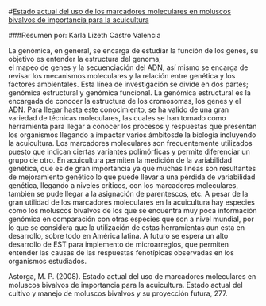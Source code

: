 #[Estado actual del uso de los marcadores moleculares en moluscos bivalvos de importancia para la acuicultura](http://www.fao.org/3/a-i0444s/i0444s23.pdf)

###Resumen por: Karla Lizeth Castro Valencia 

La genómica, en general, se encarga de estudiar la función de los genes, su objetivo es entender la estructura del genoma,  
el mapeo de genes y la secuenciación del ADN, así mismo se encarga de revisar los  mecanismos moleculares y la relación entre 
genética y los factores ambientales. Esta línea de investigación se divide en dos partes; genómica estructural y genómica funcional. 
La genómica estructural es la encargada de conocer la estructura de los cromosomas, los genes y el ADN. 
Para llegar hasta este conocimiento, se ha valido de una gran variedad de técnicas  moleculares, 
las cuales se han tomado como herramienta para llegar a conocer los procesos y respuestas que presentan los organismos 
llegando a impactar varios ámbitosde la biología incluyendo la acuicultura. 
Los marcadores moleculares son frecuentemente utilizados puesto que indican ciertas variantes polimórficas y permite 
diferenciar un grupo de otro.  En acuicultura permiten la medición de la variabilidad genética, que es de gran importancia 
ya que muchas líneas son resultantes de mejoramiento genético lo que puede llevar a una pérdida de variabilidad genética, 
llegando a niveles críticos, con los marcadores moleculares, también se pude llegar a la asignación de parentescos, etc.
A pesar de la gran utilidad de los marcadores moleculares en la acuicultura hay especies como los moluscos bivalvos 
de los que se encuentra muy poca información genómica en  comparación con otras especies que son a nivel mundial, 
por lo que se considera que la utilización de estas herramientas aun esta en desarrollo, sobre todo en América latina. 
A futuro se espera un alto desarrollo de EST para implemento de microarreglos, que permiten entender las causas de las respuestas 
fenotípicas observadas en los organismos estudiados. 

Astorga, M. P. (2008). Estado actual del uso de marcadores moleculares en moluscos bivalvos de importancia para la acuicultura. Estado actual del cultivo y manejo de moluscos bivalvos y su proyección futura, 277.

